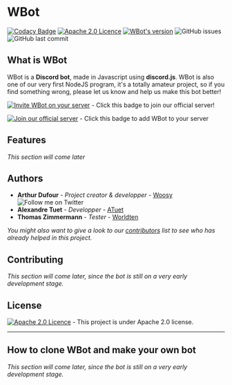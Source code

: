 # WBot

[![Codacy Badge](https://api.codacy.com/project/badge/Grade/d51355f9284b4c7da809a167e36dbd87)](https://app.codacy.com/app/WBot/WBot?utm_source=github.com&utm_medium=referral&utm_content=Woosy/WBot&utm_campaign=Badge_Grade_Dashboard)
[![Apache 2.0 Licence](https://img.shields.io/hexpm/l/plug.svg)](https://tldrlegal.com/license/apache-license-2.0-(apache-2.0))
[![WBot's version](https://img.shields.io/badge/version-0.0.01-brightgreen.svg)](https://discord.gg/ff4f52s)
![GitHub issues](https://img.shields.io/github/issues-raw/woosy/WBot.svg)
![GitHub last commit](https://img.shields.io/github/last-commit/woosy/WBot.svg)

## What is WBot

WBot is a **Discord bot**, made in Javascript using **discord.js**. WBot is also one of our very first NodeJS program, it's a totally amateur project, so if you find something wrong, please let us know and help us make this bot better!

[![Invite WBot on your server](https://img.shields.io/discord/358623719914209301.svg?logo=discord&label=join%20us!&colorB=7289DA)](https://discord.gg/ff4f52s) - Click this badge to join our official server!

[![Join our official server](https://img.shields.io/badge/Invite%20me-(click)-7289DA.svg?logo=discord)](https://discordapp.com/oauth2/authorize?client_id=364846844217524225&scope=bot&permissions=2146958591) - Click this badge to add WBot to your server

## Features

*This section will come later*

## Authors

* **Arthur Dufour** - *Project creator & developper* - [Woosy](https://github.com/Woosy) ![Follow me on Twitter](https://img.shields.io/twitter/follow/woosy__.svg?style=social&label=Follow)
* **Alexandre Tuet** - *Developper* - [ATuet](https://github.com/atuet)
* **Thomas Zimmermann** - *Tester* - [Worldten](https://github.com/Worldten)

*You might also want to give a look to our [contributors](https://github.com/woosy/WBot/contributors) list to see who has already helped in this project.*

## Contributing

*This section will come later, since the bot is still on a very early development stage.*

## License

[![Apache 2.0 Licence](https://img.shields.io/hexpm/l/plug.svg)](https://tldrlegal.com/license/apache-license-2.0-(apache-2.0)) - This project is under Apache 2.0 license.

---

## How to clone WBot and make your own bot

*This section will come later, since the bot is still on a very early development stage.*
